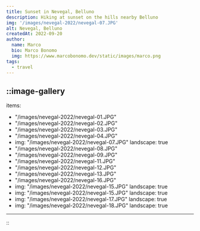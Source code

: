```yaml
---
title: Sunset in Nevegal, Belluno
description: Hiking at sunset on the hills nearby Belluno
img: '/images/nevegal-2022/nevegal-07.JPG'
alt: Nevegal, Belluno
createdAt: 2022-09-20
author:
  name: Marco
  bio: Marco Bonomo
  img: https://www.marcobonomo.dev/static/images/marco.png
tags:
  - travel
---
```



::image-gallery
---
items: 
- "/images/nevegal-2022/nevegal-01.JPG"
- "/images/nevegal-2022/nevegal-02.JPG"
- "/images/nevegal-2022/nevegal-03.JPG"
- "/images/nevegal-2022/nevegal-04.JPG"
- img: "/images/nevegal-2022/nevegal-07.JPG"
  landscape: true
- "/images/nevegal-2022/nevegal-08.JPG"
- "/images/nevegal-2022/nevegal-09.JPG"
- "/images/nevegal-2022/nevegal-11.JPG"
- "/images/nevegal-2022/nevegal-12.JPG"
- "/images/nevegal-2022/nevegal-13.JPG"
- "/images/nevegal-2022/nevegal-16.JPG"
- img: "/images/nevegal-2022/nevegal-15.JPG"
  landscape: true
- img: "/images/nevegal-2022/nevegal-15.JPG"
  landscape: true
- img: "/images/nevegal-2022/nevegal-17.JPG"
  landscape: true
- img: "/images/nevegal-2022/nevegal-18.JPG"
  landscape: true


---
::
